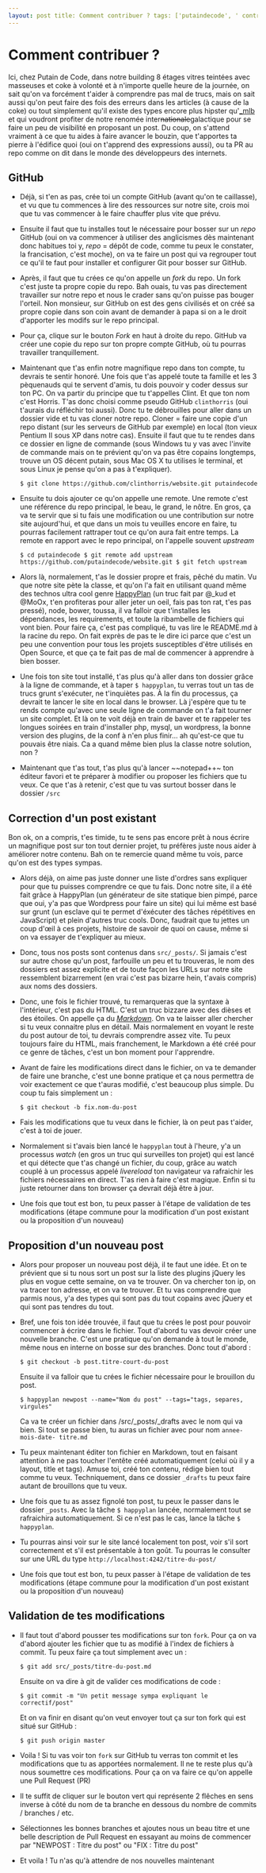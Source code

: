 ```yaml
---
layout: post title: Comment contribuer ? tags: ['putaindecode', ' contribuer']
---
```


# Comment contribuer ?

Ici, chez Putain de Code, dans notre building 8 étages vitres teintées avec
masseuses et coke à volonté et à n'importe quelle heure de la journée, on sait
qu'on va forcément t'aider à comprendre pas mal de trucs, mais on sait aussi
qu'on peut faire des fois des erreurs dans les articles (à cause de la coke)
ou tout simplement qu'il existe des types encore plus hipster
qu'[\_mlb](http://putaindecode.fr/le-crew/#mlbli) et qui voudront profiter de
notre renomée inter~~nationale~~galactique pour se faire un peu de visibilité
en proposant un post. Du coup, on s'attend vraiment à ce que tu aides à faire
avancer le bouzin, que t'apportes ta pierre à l'édifice quoi (oui on t'apprend
des expressions aussi), ou ta PR au repo comme on dit dans le monde des
développeurs des internets.

## GitHub

* Déjà, si t'en as pas, crée toi un compte GitHub (avant qu'on te caillasse),
  et vu que tu commences à lire des ressources sur notre site, crois moi que
  tu vas commencer à le faire chauffer plus vite que prévu.

* Ensuite il faut que tu installes tout le nécessaire pour bosser sur un
  *repo* GitHub (oui on va commencer à utiliser des anglicismes dès maintenant
  donc habitues toi y, *repo* = dépôt de code, comme tu peux le constater, la
  francisation, c'est moche), on va te faire un post qui va regrouper tout ce
  qu'il te faut pour installer et configurer Git pour bosser sur GitHub.

* Après, il faut que tu crées ce qu'on appelle un *fork* du repo. Un fork
  c'est juste ta propre copie du repo. Bah ouais, tu vas pas directement
  travailler sur notre repo et nous le crader sans qu'on puisse pas bouger
  l'orteil. Non monsieur, sur GitHub on est des gens civilisés et on créé sa
  propre copie dans son coin avant de demander à papa si on a le droit
  d'apporter les modifs sur le repo principal.

* Pour ça, clique sur le bouton *Fork* en haut à droite du repo. GitHub va
  créer une copie du repo sur ton propre compte GitHub, où tu pourras
  travailler tranquillement.

* Maintenant que t'as enfin notre magnifique repo dans ton compte, tu devrais
  te sentir honoré. Une fois que t'as appelé toute ta famille et les 3
  pèquenauds qui te servent d'amis, tu dois pouvoir y coder dessus sur ton PC.
  On va partir du principe que tu t'appelles Clint. Et que ton nom c'est
  Horris. T'as donc choisi comme pseudo GitHub `clinthorris` (oui t'aurais du
  réfléchir toi aussi). Donc tu te débrouilles pour aller dans un dossier vide
  et tu vas cloner notre repo. Cloner = faire une copie d'un repo distant (sur
  les serveurs de GitHub par exemple) en local (ton vieux Pentium II sous XP
  dans notre cas). Ensuite il faut que tu te rendes dans ce dossier en ligne
  de commande (sous Windows tu y vas avec l'invite de commande mais on te
  prévient qu'on va pas être copains longtemps, trouve un OS décent putain,
  sous Mac OS X tu utilises le terminal, et sous Linux je pense qu'on a pas à
  t'expliquer).

    ```
    $ git clone https://github.com/clinthorris/website.git putaindecode
    ```

* Ensuite tu dois ajouter ce qu'on appelle une remote. Une remote c'est une
  référence du repo principal, le beau, le grand, le nôtre. En gros, ça va te
  servir que si tu fais une modification ou une contribution sur notre site
  aujourd'hui, et que dans un mois tu veuilles encore en faire, tu pourras
  facilement rattraper tout ce qu'on aura fait entre temps. La remote en
  rapport avec le repo principal, on l'appelle souvent *upstream*

    ```
    $ cd putaindecode $ git remote add upstream
    https://github.com/putaindecode/website.git $ git fetch upstream
    ```

* Alors là, normalement, t'as le dossier propre et frais, pêché du matin. Vu
  que notre site pète la classe, et qu'on l'a fait en utilisant quand même des
  technos ultra cool genre [HappyPlan](https://github.com/happyplan/happyplan)
  (un truc fait par @_kud et @MoOx, t'en profiteras pour aller jeter un oeil,
  fais pas ton rat, t'es pas pressé), node, bower, toussa, il va falloir que
  t'installes les dépendances, les requirements, et toute la ribambelle de
  fichiers qui vont bien. Pour faire ça, c'est pas compliqué, tu vas lire le
  README.md à la racine du repo. On fait exprès de pas te le dire ici parce
  que c'est un peu une convention pour tous les projets susceptibles d'être
  utilisés en Open Source, et que ça te fait pas de mal de commencer à
  apprendre à bien bosser.

* Une fois ton site tout installé, t'as plus qu'à aller dans ton dossier grâce
  à la ligne de commande, et à taper `$ happyplan`, tu verras tout un tas de
  trucs grunt s'exécuter, ne t'inquiètes pas. À la fin du processus, ça
  devrait te lancer le site en local dans le browser. Là j'espère que tu te
  rends compte qu'avec une seule ligne de commande on t'a fait tourner un site
  complet. Et là on te voit déjà en train de baver et te rappeler tes longues
  soirées en train d'installer php, mysql, un wordpress, la bonne version des
  plugins, de la conf à n'en plus finir... ah qu'est-ce que tu pouvais être
  niais. Ca a quand même bien plus la classe notre solution, non ?

* Maintenant que t'as tout, t'as plus qu'à lancer ~~notepad++~ ton éditeur
  favori et te préparer à modifier ou proposer les fichiers que tu veux. Ce
  que t'as à retenir, c'est que tu vas surtout bosser dans le dossier `/src`

## Correction d'un post existant

Bon ok, on a compris, t'es timide, tu te sens pas encore prêt à nous écrire un
magnifique post sur ton tout dernier projet, tu préfères juste nous aider à
améliorer notre contenu. Bah on te remercie quand même tu vois, parce qu'on
est des types sympas.

* Alors déjà, on aime pas juste donner une liste d'ordres sans expliquer pour
  que tu puisses comprendre ce que tu fais. Donc notre site, il a été fait
  grâce à HappyPlan (un générateur de site statique bien pimpé, parce que oui,
  y'a pas que Wordpress pour faire un site) qui lui même est basé sur grunt
  (un esclave qui te permet d'éxécuter des tâches répétitives en JavaScript)
  et plein d'autres truc cools. Donc, faudrait que tu jettes un coup d'œil à
  ces projets, histoire de savoir de quoi on cause, même si on va essayer de
  t'expliquer au mieux.

* Donc, tous nos posts sont contenus dans `src/_posts/`. Si jamais c'est sur
  autre chose qu'un post, farfouille un peu et tu trouveras, le nom des
  dossiers est assez explicite et de toute façon les URLs sur notre site
  ressemblent bizarrement (en vrai c'est pas bizarre hein, t'avais compris)
  aux noms des dossiers.

* Donc, une fois le fichier trouvé, tu remarqueras que la syntaxe à
  l'intérieur, c'est pas du HTML. C'est un truc bizzare avec des dièses et des
  étoiles. On appelle ça du
  [*Markdown*](http://fr.wikipedia.org/wiki/Markdown). On va te laisser aller
  chercher si tu veux connaitre plus en détail. Mais normalement en voyant le
  reste du post autour de toi, tu devrais comprendre assez vite. Tu peux
  toujours faire du HTML, mais franchement, le Markdown a été créé pour ce
  genre de tâches, c'est un bon moment pour l'apprendre.

* Avant de faire les modifications direct dans le fichier, on va te demander
  de faire une branche, c'est une bonne pratique et ça nous permettra de voir
  exactement ce que t'auras modifié, c'est beaucoup plus simple. Du coup tu
  fais simplement un :

  ```
  $ git checkout -b fix.nom-du-post
  ```

* Fais les modifications que tu veux dans le fichier, là on peut pas t'aider,
  c'est à toi de jouer.

* Normalement si t'avais bien lancé le `happyplan` tout à l'heure, y'a un
  processus *watch* (en gros un truc qui surveilles ton projet) qui est lancé
  et qui détecte que t'as changé un fichier, du coup, grâce au watch couplé à
  un processus appelé *livereload* ton navigateur va rafraichir les fichiers
  nécessaires en direct. T'as rien à faire c'est magique. Enfin si tu juste
  retourner dans ton browser ça devrait déjà être à jour.

* Une fois que tout est bon, tu peux passer à l'étape de validation de tes
  modifications (étape commune pour la modification d'un post existant ou la
  proposition d'un nouveau)

## Proposition d'un nouveau post

* Alors pour proposer un nouveau post déjà, il te faut une idée. Et on te
  prévient que si tu nous sort un post sur la liste des plugins jQuery les
  plus en vogue cette semaine, on va te trouver. On va chercher ton ip, on va
  tracer ton adresse, et on va te trouver. Et tu vas comprendre que parmis
  nous, y'a des types qui sont pas du tout copains avec jQuery et qui sont pas
  tendres du tout.

* Bref, une fois ton idée trouvée, il faut que tu crées le post pour pouvoir
  commencer à écrire dans le fichier. Tout d'abord tu vas devoir créer une
  nouvelle branche. C'est une pratique qu'on demande à tout le monde, même
  nous en interne on bosse sur des branches. Donc tout d'abord :

  ```
  $ git checkout -b post.titre-court-du-post
  ```

  Ensuite il va falloir que tu crées le fichier nécessaire pour le brouillon
  du post.

  ```
  $ happyplan newpost --name="Nom du post" --tags="tags, separes, virgules"
  ```

  Ca va te créer un fichier dans /src/_posts/_drafts avec le nom qui va bien.
  Si tout se passe bien, tu auras un fichier avec pour nom `annee-mois-date-
  titre.md`

* Tu peux maintenant éditer ton fichier en Markdown, tout en faisant attention
  à ne pas toucher l'entête créé automatiquement (celui où il y a layout,
  title et tags). Amuse toi, créé ton contenu, rédige bien tout comme tu veux.
  Techniquement, dans ce dossier `_drafts` tu peux faire autant de brouillons
  que tu veux.

* Une fois que tu as assez fignolé ton post, tu peux le passer dans le dossier
  `_posts`. Avec la tâche `$ happyplan` lancée, normalement tout se
  rafraichira automatiquement. Si ce n'est pas le cas, lance la tâche `$
  happyplan`.

* Tu pourras ainsi voir sur le site lancé localement ton post, voir s'il sort
  correctement et s'il est présentable à ton goût. Tu pourras le consulter sur
  une URL du type `http://localhost:4242/titre-du-post/`

* Une fois que tout est bon, tu peux passer à l'étape de validation de tes
  modifications (étape commune pour la modification d'un post existant ou la
  proposition d'un nouveau)

## Validation de tes modifications

* Il faut tout d'abord pousser tes modifications sur ton `fork`. Pour ça on va
  d'abord ajouter les fichier que tu as modifié à l'index de fichiers à
  commit. Tu peux faire ça tout simplement avec un :

  ```
  $ git add src/_posts/titre-du-post.md
  ```

  Ensuite on va dire à git de valider ces modifications de code :

  ```
  $ git commit -m "Un petit message sympa expliquant le correctif/post"
  ```

  Et on va finir en disant qu'on veut envoyer tout ça sur ton fork qui est
  situé sur GitHub :

  ```
  $ git push origin master
  ```

* Voila ! Si tu vas voir ton `fork` sur GitHub tu verras ton commit et les
  modifications que tu as apportées normalement. Il ne te reste plus qu'à nous
  soumettre ces modifications. Pour ça on va faire ce qu'on appelle une Pull
  Request (PR)

* Il te suffit de cliquer sur le bouton vert qui représente 2 flêches en sens
  inverse à côté du nom de ta branche en dessous du nombre de commits /
  branches / etc.

* Sélectionnes les bonnes branches et ajoutes nous un beau titre et une belle
  description de Pull Request en essayant au moins de commencer par "NEWPOST :
  Titre du post" ou "FIX : Titre du post"

* Et voila ! Tu n'as qu'à attendre de nos nouvelles maintenant

